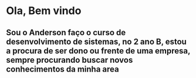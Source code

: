 # Ola, Bem vindo
## Sou o Anderson faço o curso de desenvolvimento de sistemas, no 2 ano B, estou a procura de ser dono ou frente de uma empresa, sempre procurando buscar novos conhecimentos da minha area
